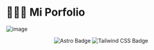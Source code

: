 # 👨🏻‍💻 Mi Porfolio

![image](https://github.com/user-attachments/assets/0eacb624-2f37-4077-a195-d02a8caa329d)


<div align="center">

![Astro Badge](https://img.shields.io/badge/Astro-FF3E00?logo=astro&logoColor=fff&style=flat)
![Tailwind CSS Badge](https://img.shields.io/badge/Tailwind%20CSS-06B6D4?logo=tailwindcss&logoColor=fff&style=flat)

</div>

<p></p>
